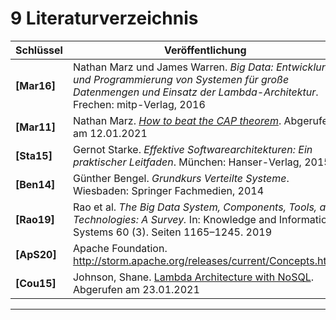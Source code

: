 # 9 Literaturverzeichnis
 Schlüssel     | Veröffentlichung 
 ------------- | --- 
 **[Mar16]** | Nathan Marz und James Warren. _Big Data: Entwicklung und Programmierung von Systemen für große Datenmengen und Einsatz der Lambda-Architektur_. Frechen: mitp-Verlag, 2016 | 
 **[Mar11]** | Nathan Marz. _[How to beat the CAP theorem](http://nathanmarz.com/blog/how-to-beat-the-cap-theorem.html)_. Abgerufen am 12.01.2021 | 
 **[Sta15]** | Gernot Starke. _Effektive Softwarearchitekturen: Ein praktischer Leitfaden_. München: Hanser-Verlag, 2015 | 
 **[Ben14]** | Günther Bengel. _Grundkurs Verteilte Systeme_. Wiesbaden: Springer Fachmedien, 2014 | 
 **[Rao19]** | Rao et al. _The Big Data System, Components, Tools, and Technologies: A Survey._ In: Knowledge and Information Systems 60 (3). Seiten 1165–1245. 2019 |
 **[ApS20]** | Apache Foundation. http://storm.apache.org/releases/current/Concepts.html
 **[Cou15]** | Johnson, Shane. [Lambda Architecture with NoSQL](https://blog.couchbase.com/lamda-architecture-and-beyond-with-nosql/). Abgerufen am 23.01.2021
------------
